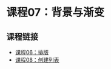 # 课程07：背景与渐变

## 课程链接
* [课程06：排版](https://github.com/hexcola/Learn_to_Code_HTML_And_CSS_zh/blob/master/Fundamentals/docs/Lesson_06_Working_with_Typography.md)
* [课程08：创建列表](https://github.com/hexcola/Learn_to_Code_HTML_And_CSS_zh/blob/master/Fundamentals/docs/Lesson_08_Creating_Lists.md)